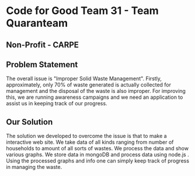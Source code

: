 # Code for Good Team 31 - Team Quaranteam

## Non-Profit - CARPE
## Problem Statement
The overall issue is "Improper Solid Waste Management". Firstly, approximately, only 70% of waste generated is actually collected for management and the disposal of the waste is also improper. For improving this, we are running awareness campaigns and we need an application to assist us in keeping track of our progress.

## Our Solution
The solution we developed to overcome the issue is that to make a interactive web site. We take data of all kinds ranging from number of households to amount of all sorts of wastes. We process the data and show various graphs. We store data in mongoDB and process data using node.js . Using the processed graphs and info one can simply keep track of progress in managing the waste.



